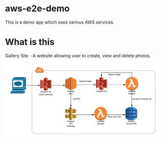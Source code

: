 # aws-e2e-demo
This is a demo app which uses various AWS services.

# What is this
Gallery Site - A website allowing user to create, view and delete photos.

![Gallery Site](assets/GallerySite.png "Gallery Site")

